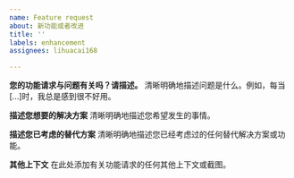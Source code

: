 ```yaml
---
name: Feature request
about: 新功能或者改进
title: ''
labels: enhancement
assignees: lihuacai168

---
```


**您的功能请求与问题有关吗？请描述。**
清晰明确地描述问题是什么。例如，每当[...]时，我总是感到很不好用。

**描述您想要的解决方案**
清晰明确地描述您希望发生的事情。

**描述您已考虑的替代方案**
清晰明确地描述您已经考虑过的任何替代解决方案或功能。

**其他上下文**
在此处添加有关功能请求的任何其他上下文或截图。
